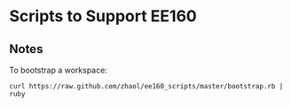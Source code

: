 # Scripts to Support EE160

## Notes
To bootstrap a workspace:

    curl https://raw.github.com/zhaol/ee160_scripts/master/bootstrap.rb | ruby